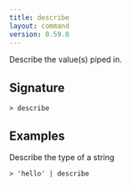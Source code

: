 ```yaml
---
title: describe
layout: command
version: 0.59.0
---
```


Describe the value(s) piped in.

## Signature

```> describe ```

## Examples

Describe the type of a string
```shell
> 'hello' | describe
```
